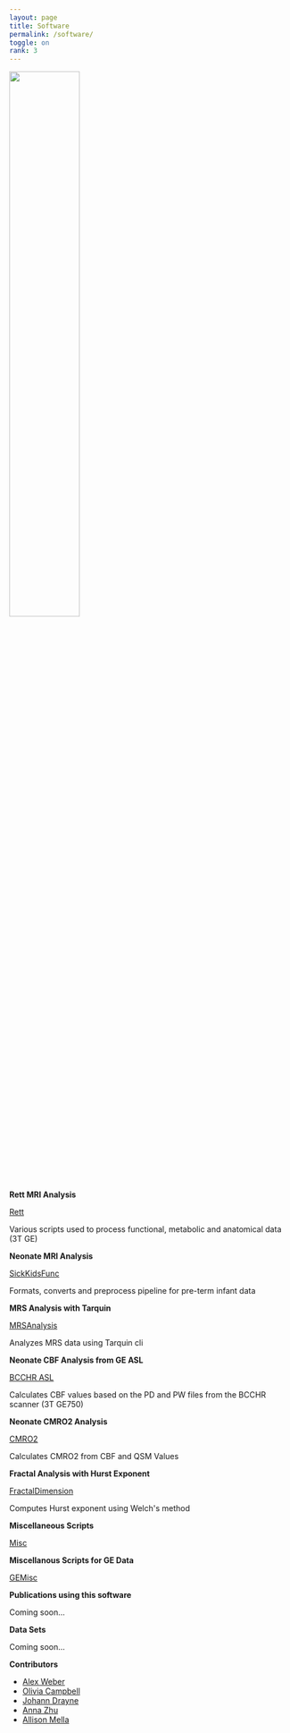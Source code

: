 ```yaml
---
layout: page
title: Software
permalink: /software/
toggle: on
rank: 3
---
```


<div style="margin-bottom: 50px;">
    <img class="float-right" width="50%" src="{{ 'projects/wordcloud.png' | prepend: site.images_dir | prepend: site.baseurl }}" />
</div>

**Rett MRI Analysis** 

[Rett](https://github.com/WeberLab/Rett)

Various scripts used to process functional, metabolic and anatomical data (3T GE)

**Neonate MRI Analysis** 

[SickKidsFunc](https://github.com/WeberLab/SickKidsFunc)

Formats, converts and preprocess pipeline for pre-term infant data

**MRS Analysis with Tarquin**

[MRSAnalysis](https://github.com/WeberLab/MRSAnalysis)

Analyzes MRS data using Tarquin cli

**Neonate CBF Analysis from GE ASL**

[BCCHR ASL](https://github.com/WeberLab/BCCHR_ASL)

Calculates CBF values based on the PD and PW files from the BCCHR scanner (3T GE750)

**Neonate CMRO2 Analysis**

[CMRO2](https://github.com/WeberLab/CMRO2)

Calculates CMRO2 from CBF and QSM Values

**Fractal Analysis with Hurst Exponent**

[FractalDimension](https://github.com/WeberLab/FractalDimension)

Computes Hurst exponent using Welch's method

**Miscellaneous Scripts**

[Misc](https://github.com/WeberLab/Misc)

**Miscellanous Scripts for GE Data**

[GEMisc](https://github.com/WeberLab/GEMisc)

**Publications using this software**

Coming soon...

**Data Sets**

Coming soon...

**Contributors**

* [Alex Weber](https://github.com/weberam2)
* [Olivia Campbell](https://github.com/oliviacampbell1)
* [Johann Drayne](https://github.com/johann997)
* [Anna Zhu](https://github.com/acszhu)
* [Allison Mella](https://github.com/aemella)


